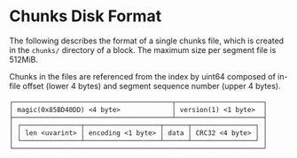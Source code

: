 # Chunks Disk Format

The following describes the format of a single chunks file, which is created in the `chunks/` directory of a block. The maximum size per segment file is 512MiB.  
  
Chunks in the files are referenced from the index by uint64 composed of in-file offset (lower 4 bytes) and segment sequence number (upper 4 bytes).

```
┌────────────────────────────────────────┬──────────────────────┐
│ magic(0x85BD40DD) <4 byte>             │ version(1) <1 byte>  │
├────────────────────────────────────────┴──────────────────────┤
│ ┌───────────────┬───────────────────┬──────┬────────────────┐ │
│ │ len <uvarint> │ encoding <1 byte> │ data │ CRC32 <4 byte> │ │
│ └───────────────┴───────────────────┴──────┴────────────────┘ │
└───────────────────────────────────────────────────────────────┘
```
